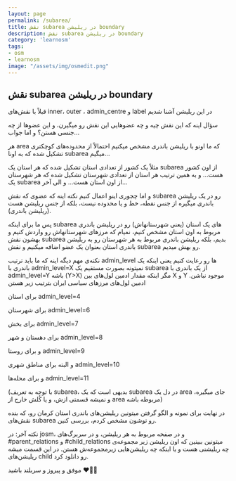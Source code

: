 ```yaml
---
layout: page
permalink: /subarea/
title: نقش subarea در ریلیشن boundary
description: نقش subarea در ریلیشن boundary 
category: 'learnosm'
tags:
- osm
- learnosm
image: "/assets/img/osmedit.png"
---
```


##  نقش subarea در ریلیشن boundary

قبلاً با نقش‌های inner، outer ، admin_centre و label در این ریلیشن آشنا شدیم

سؤال اینه که این نقش چیه و چه عضوهایی این نقش رو میگیرن، و این عضوها از چه جنسی هستن؟
و اما جواب...

هر area که ما اونو با ریلیشن باندری مشخص میکنیم احتمالاً از محدوده‌های کوچکتری تشکیل شده که به اونا subarea میگیم...

مثلاً یک کشور از تعدادی استان تشکیل شده که هر استان یک subarea از اون کشور هست... 
و به همین ترتیب هر استان از تعدادی شهرستان تشکیل شده که هر شهرستان یک subarea از اون استان هست... 
و الی آخر...

و اما چجوری اینو اعمال کنیم
نکته اینه که عضوی که نقش subarea رو در یک ریلیشن باندری میگیره از جنس نقطه، خط و یا محدوده نیست، بلکه از جنس ریلیشن هست (ریلیشن باندری).
 
پس ما برای اینکه subarea های یک استان (یعنی شهرستانهاش) رو در ریلیشن باندری مربوط به اون استان مشخص کنیم، نمیام که مرزهای شهرستانهاش رو واردش کنیم و بهشون نقش subarea بدیم، بلکه ریلیشن باندری مربوط به هر شهرستان رو به ریلیشن باندری استان بعنوان یک عضو اضافه میکنیم و نقش subarea رو بهش میدیم.

نکته‌ی مهم دیگه اینه که ما باید ترتیب admin_level ها رو رعایت کنیم
یعنی اینکه یک باندری با admin_level=X نمیتونه بصورت مستقیم یک subarea از یک باندری با admin_level=Y باشه (Y>X) مگر اینکه مقدار ادمین لول‌های بین X و Y موجود نباشن.
ادمین لول‌های مرزهای سیاسی ایران بترتیب زیر هستن

برای استان admin_level=4

برای شهرستان admin_level=6

برای بخش admin_level=7

برای دهستان و شهر admin_level=8

و برای روستا admin_level=9

و البته 
برای مناطق شهری admin_level=10

و برای محله‌ها admin_level=11

(با توجه به تعریف subarea،
بدیهی است که یک subarea در دل یک area جای میگیره، و نمیشه قسمتی ازش، و یا کُلش خارج از area مربوطه باشه) 


در نهایت برای نمونه و الگو گرفتن میتونین ریلیشن‌های باندری استان کرمان رو، که بنده نقش‌های subarea رو توشون مشخص کردم، بررسی کنین.


نکته آخر: در josm، و در صفحه مربوط به هر ریلیشن، و در سربرگ‌های #parent_relations و #child_relations میتونین ببینین که اون ریلیشن زیر مجموعه‌ی چه ریلیشنی هست و یا اینکه چه ریلیشن‌هایی زیرمجموعه‌ش هستن. در این قسمت میشه ریلیشن‌های child رو دانلود کرد. 


موفق و پیروز و سربلند باشید ❤️🌸😊
